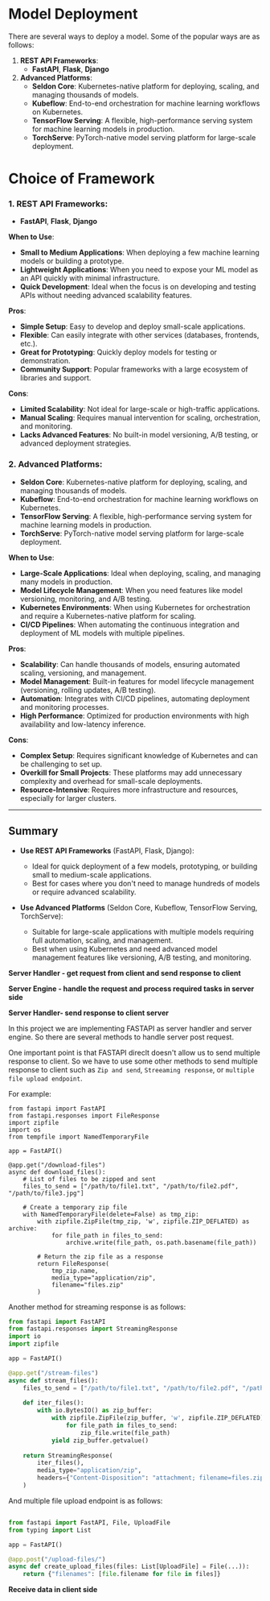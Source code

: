 # Model Deployment
There are several ways to deploy a model. Some of the popular ways are as follows:

1. **REST API Frameworks**: 
   - **FastAPI**, **Flask**, **Django**
2. **Advanced Platforms**:
    - **Seldon Core**: Kubernetes-native platform for deploying, scaling, and managing thousands of models.
    - **Kubeflow**: End-to-end orchestration for machine learning workflows on Kubernetes.
    - **TensorFlow Serving**: A flexible, high-performance serving system for machine learning models in production.
    - **TorchServe**: PyTorch-native model serving platform for large-scale deployment.


# Choice of Framework

### 1. **REST API Frameworks**:
   - **FastAPI**, **Flask**, **Django**

**When to Use**:
- **Small to Medium Applications**: When deploying a few machine learning models or building a prototype.
- **Lightweight Applications**: When you need to expose your ML model as an API quickly with minimal infrastructure.
- **Quick Development**: Ideal when the focus is on developing and testing APIs without needing advanced scalability features.

**Pros**:
- **Simple Setup**: Easy to develop and deploy small-scale applications.
- **Flexible**: Can easily integrate with other services (databases, frontends, etc.).
- **Great for Prototyping**: Quickly deploy models for testing or demonstration.
- **Community Support**: Popular frameworks with a large ecosystem of libraries and support.

**Cons**:
- **Limited Scalability**: Not ideal for large-scale or high-traffic applications.
- **Manual Scaling**: Requires manual intervention for scaling, orchestration, and monitoring.
- **Lacks Advanced Features**: No built-in model versioning, A/B testing, or advanced deployment strategies.

### 2. **Advanced Platforms**:
   - **Seldon Core**: Kubernetes-native platform for deploying, scaling, and managing thousands of models.
   - **Kubeflow**: End-to-end orchestration for machine learning workflows on Kubernetes.
   - **TensorFlow Serving**: A flexible, high-performance serving system for machine learning models in production.
   - **TorchServe**: PyTorch-native model serving platform for large-scale deployment.

**When to Use**:
- **Large-Scale Applications**: Ideal when deploying, scaling, and managing many models in production.
- **Model Lifecycle Management**: When you need features like model versioning, monitoring, and A/B testing.
- **Kubernetes Environments**: When using Kubernetes for orchestration and require a Kubernetes-native platform for scaling.
- **CI/CD Pipelines**: When automating the continuous integration and deployment of ML models with multiple pipelines.

**Pros**:
- **Scalability**: Can handle thousands of models, ensuring automated scaling, versioning, and management.
- **Model Management**: Built-in features for model lifecycle management (versioning, rolling updates, A/B testing).
- **Automation**: Integrates with CI/CD pipelines, automating deployment and monitoring processes.
- **High Performance**: Optimized for production environments with high availability and low-latency inference.

**Cons**:
- **Complex Setup**: Requires significant knowledge of Kubernetes and can be challenging to set up.
- **Overkill for Small Projects**: These platforms may add unnecessary complexity and overhead for small-scale deployments.
- **Resource-Intensive**: Requires more infrastructure and resources, especially for larger clusters.

---

## Summary

- **Use REST API Frameworks** (FastAPI, Flask, Django):
   - Ideal for quick deployment of a few models, prototyping, or building small to medium-scale applications.
   - Best for cases where you don't need to manage hundreds of models or require advanced scalability.

- **Use Advanced Platforms** (Seldon Core, Kubeflow, TensorFlow Serving, TorchServe):
   - Suitable for large-scale applications with multiple models requiring full automation, scaling, and management.
   - Best when using Kubernetes and need advanced model management features like versioning, A/B testing, and monitoring.










**Server Handler - get request from client and send response to client**




**Server Engine - handle the request and process required tasks in server side**


**Server Handler- send response to client server**

 In this project we are implementing FASTAPI as server handler and server engine. So there are several methods to handle server post request.

 One important point is that FASTAPI direclt doesn't allow us to send multiple response to client. So we have to use some other methods to send multiple response to client such as `Zip and send`, `Streeaming response`, or `multiple file upload endpoint`.

For example:

```pyhton
from fastapi import FastAPI
from fastapi.responses import FileResponse
import zipfile
import os
from tempfile import NamedTemporaryFile

app = FastAPI()

@app.get("/download-files")
async def download_files():
    # List of files to be zipped and sent
    files_to_send = ["/path/to/file1.txt", "/path/to/file2.pdf", "/path/to/file3.jpg"]
    
    # Create a temporary zip file
    with NamedTemporaryFile(delete=False) as tmp_zip:
        with zipfile.ZipFile(tmp_zip, 'w', zipfile.ZIP_DEFLATED) as archive:
            for file_path in files_to_send:
                archive.write(file_path, os.path.basename(file_path))
        
        # Return the zip file as a response
        return FileResponse(
            tmp_zip.name,
            media_type="application/zip",
            filename="files.zip"
        )
```


Another method for streaming response is as follows:

```python
from fastapi import FastAPI
from fastapi.responses import StreamingResponse
import io
import zipfile

app = FastAPI()

@app.get("/stream-files")
async def stream_files():
    files_to_send = ["/path/to/file1.txt", "/path/to/file2.pdf", "/path/to/file3.jpg"]
    
    def iter_files():
        with io.BytesIO() as zip_buffer:
            with zipfile.ZipFile(zip_buffer, 'w', zipfile.ZIP_DEFLATED) as zip_file:
                for file_path in files_to_send:
                    zip_file.write(file_path)
            yield zip_buffer.getvalue()
    
    return StreamingResponse(
        iter_files(),
        media_type="application/zip",
        headers={"Content-Disposition": "attachment; filename=files.zip"}
    )
```

And multiple file upload endpoint is as follows:

```python

from fastapi import FastAPI, File, UploadFile
from typing import List

app = FastAPI()

@app.post("/upload-files/")
async def create_upload_files(files: List[UploadFile] = File(...)):
    return {"filenames": [file.filename for file in files]}

```





**Receive data in client side**





